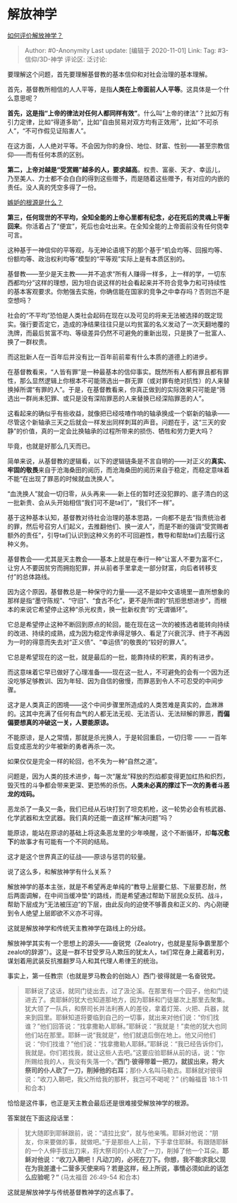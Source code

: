 # 解放神学
[如何评价解放神学？](https://www.zhihu.com/question/68365850/answer/1552530724)

> Author: #0-Anonymity
> Last update: [编辑于 2020-11-01]
> Link:
> Tag: #3-信仰/3D-神学
> 评论区:
> 泛讨论:

要理解这个问题，首先要理解基督教的基本信仰和对社会治理的基本理解。

首先，基督教所相信的人人平等，是指**人类在上帝面前人人平等**。这具体是一个什么意思呢？

**首先，这是指“上帝的律法对任何人都同样有效”**。什么叫“上帝的律法”？比如万有引力定律，比如“得道多助”，比如“自由贸易对双方均有正效用”，比如“不可杀人”，“不可作假见证陷害人”。

在这方面，人人绝对平等。不会因为你的身份、地位、财富、性别——甚至宗教信仰——而有任何本质的区别。

**第二，上帝对越是“受赏赐”越多的人，要求越高**。权贵、富豪、天才、幸运儿，乃至美人、力士都不会白白的得到这些赠予，而是随着这些赠予，有对应的内嵌的责任。没人真的凭空多得了一份。

[嫉妒的根源是什么？](https://www.zhihu.com/question/19733748/answer/729055660)

**第三，任何现世的不平均，全知全能的上帝心里都有纪念，必在死后的灵魂上平衡回来**。你活着占了“便宜”，死后也会吐出来。在全知全能的上帝面前没有任何侥幸可言。

这种基于一神信仰的平等观，与无神论语境下的那个基于“机会均等、回报均等、份额均等、政治权利均等”模型的“平等观”实际上是有本质区别的。

基督教——至少是天主教——并不追求“所有人赚得一样多，上一样的学，一切东西都均分”这样的理想，因为坦白说这样的社会看起来并不符合竞争力和可持续性的基本客观要求。你勉强去实施，你确信能在国家的竞争之中幸存吗？否则岂不是空想吗？

社会的“不平均”恐怕是人类社会起码在现在以及可见的将来无法被选择的既定现实。强行要否定它，造成的净结果往往只是以均贫富的名义发动了一次天翻地覆的洗牌，而最后贫富不均、等级差异仍然不可避免的重新出现，只是换了一批富人、换了一群权贵。

而这批新人在一百年后并没有比一百年前前辈有什么本质的道德上的进步。

在基督教看来，“人皆有罪”是一种最基本的信仰事实。既然所有人都有罪且都有罪性，那么显然逻辑上你根本不可能筛选出一群无罪（或对罪有绝对抗性）的人来替换掉所谓“有罪的人”。于是，在基督教看来，你真正做到的实际效果只可能是“筛选出一群尚未犯罪、或只是没有深陷罪恶的人来替换已经深陷罪恶的人”。

这看起来的确似乎有些收益，就像把已经吱喳作响的轴承换成一个崭新的轴承——尽管这个新轴承三天之后就会一样发出同样刺耳的声音。问题在于，这“三天的安静”的价值，真的一定会比换轴承的过程所带来的损伤、牺牲和劳力更大吗？

毕竟，也就是好那么几天而已。

简单来说，从基督教的逻辑看，以下的逻辑链条是不言自明的——对正义的**真实、牢固的敬畏**来自于沧海桑田的阅历，而沧海桑田的阅历来自于稳定，而稳定意味着不能“在出现了罪恶的时候就血洗换人”。

“血洗换人”就会一切归零，从头再来——新上任的暂时还没犯罪的、底子清白的这一批新贵、会从头开始相信“我们可不是ta们”，“我们不一样”。

基于这种基本认知，基督教对待社会治理的基本思路，一向都不是去“指责统治者的罪，然后号召穷人们起义，去推翻他们、换一波人”，而是不断的强调“受赏赐者额外的责任”，引导ta们认识到这种义务的不可回避性，教导和帮助ta们去履行这种义务。

基督教会——尤其是天主教会——基本上就是在奉行一种“让富人不要为富不仁，让穷人不要因贫穷而拥抱犯罪，并从前者手里拿走一部分财富，向后者转移支付”的总体路线。

因为这个原因，基督教总是一种保守的力量——这不是如中文语境里一直所想象的那样是指“墨守陈规”、“守旧”、“食古不化”，更不是所谓的“抗拒思想进步”，而根本的来说它希望停止这种“杀光权贵，换一批新权贵”的“无谓循环”。

它总是希望停止这种不断回到原点的轮回，能在现在这一次的被拣选者能转向持续的改进、持续的成熟，成为因为稳定传承得足够久、看足了兴衰沉浮、终于不再因为一时的得意而失去对“正义债”、“幸运债”的敬畏的“较好的罪人”。

它总是希望现在的这一批，就是最后的一批，能靠持续的积累，真的有进步。

而这意味着它早已做好了心理准备——现在这一批人，不可避免的会有一个因为还没吃够足够教训、因为年轻、因为自信的傲慢，而罪恶到令人不可忍受的中间步骤。

这才是人类真正的困境——这个中间步骤里所造成的人类苦难是真实的，血淋淋的。这其中充满了任何有血气的人都无法无视、无法否认、无法辩解的罪恶，**而偏偏要想真的冲破这一关，人要能原谅。**

不能原谅，是人之常情，那就是杀光换人，于是轮回重启，一切归零 —— 一百年后变成恶龙的少年被新的勇者再杀一次。

如果仅仅是完全一样的轮回，也不失为一种“自然之道”。

问题是，因为人类的技术进步，每一次“屠龙”释放的烈焰都变得更加红热和炽烈，毁灭性的斗争都会带来更深、更恐怖的杀伤。**人类未必真的撑过下一次的勇者斗恶龙的戏码。**

恶龙杀了一条又一条，我们已经从石块打到了坦克机枪，这一轮势必会有核武器、化学武器和太空武器。我们真的还能一直这样“解决问题”吗？

能原谅，能站在原谅的基础上将这条恶龙里的少年唤醒，这个不断循环，却**每况愈下**的故事才有可能有一个不同的结局。

这才是这个世界真正的征战——原谅与惩罚的较量。

说了这么多，和解放神学有什么关系？

解放神学的基本主张，就是不希望再走单纯的“教导上层要仁慈、下层要忍耐，然后两面调解，在中间当缓冲垫”的路线，而是希望通过帮助下层民众反抗、战斗，帮助下层成为“无法被压迫”的下层，由此反向的迫使不够善良和正义的、内心刚硬到令人绝望上层即欲不义亦不可得。

这就是解放神学和传统天主教神学在路线上的分歧。

解放神学其实有一个思想上的源头——奋锐党（Zealotry，也就是星际争霸里那个zealot的辞源”）。这是一群不甘受罗马人欺压的犹太人，ta们常在身上藏着利刃，谋划着用武装反抗推翻罗马人和其代理人希律王的统治。

事实上，第一任教宗（也就是罗马教会的创始人）西门·彼得就是一名奋锐党。

> 耶稣说了这话，就同门徒出去，过了汲沦溪。在那里有一个园子，他和门徒进去了。卖耶稣的犹大也知道那地方，因为耶稣和门徒屡次上那里去聚集。犹大领了一队兵，和祭司长并法利赛人的差役，拿着灯笼、火把、兵器，就来到园里。耶稣知道将要临到自己的一切事，就出来对他们说：“你们找谁？”他们回答说：“找拿撒勒人耶稣。”耶稣说：“我就是！”卖他的犹大也同他们站在那里。耶稣一说“我就是”，他们就退后倒在地上。他又问他们说：“你们找谁？”他们说：“找拿撒勒人耶稣。”耶稣说：“我已经告诉你们，我就是。你们若找我，就让这些人去吧。”这要应验耶稣从前的话，说：“你所赐给我的人，我没有失落一个。”**西门·彼得带着一把刀，就拔出来，将大祭司的仆人砍了一刀，削掉他的右耳**；那仆人名叫马勒古。耶稣就对彼得说：“收刀入鞘吧，我父所给我的那杯，我岂可不喝呢？”
> (约翰福音 18:1-11 和合本)

恰恰是这件事，也正是天主教会最后还是很难接受解放神学的根源。

答案就在下面这段话里：

> 犹大随即到耶稣跟前，说：“请拉比安”，就与他亲嘴。耶稣对他说：“朋友，你来要做的事，就做吧。”于是那些人上前，下手拿住耶稣。有跟随耶稣的一个人伸手拔出刀来，将大祭司的仆人砍了一刀，削掉了他一个耳朵。**耶稣对他说：“收刀入鞘吧！凡动刀的，必死在刀下。你想，我不能求我父现在为我差遣十二营多天使来吗？若是这样，经上所说，事情必须如此的话怎么应验呢？”**
> (马太福音 26:49-54 和合本)

这就是解放神学与传统基督教神学的这点事了。
